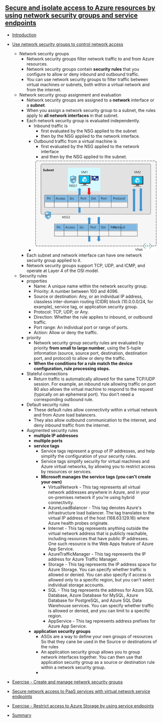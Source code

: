 ## [Secure and isolate access to Azure resources by using network security groups and service endpoints](https://docs.microsoft.com/en-au/learn/modules/secure-and-isolate-with-nsg-and-service-endpoints/index)
- [Introduction](https://docs.microsoft.com/en-au/learn/modules/secure-and-isolate-with-nsg-and-service-endpoints/1-introduction)
- [Use network security groups to control network access](https://docs.microsoft.com/en-au/learn/modules/secure-and-isolate-with-nsg-and-service-endpoints/2-network-security-groups)
  - Network security groups
    - Network security groups filter network traffic to and from Azure resources. 
    - Network security groups contain **security rules** that you configure to allow or deny inbound and outbound traffic. 
    - You can use network security groups to filter traffic between virtual machines or subnets, both within a virtual network and from the internet.
  - Network security group assignment and evaluation
    - Network security groups are assigned to a **network** interface or a **subnet**. 
    - When you assign a network security group to a subnet, the rules apply to **all network interfaces** in that subnet. 
    - Each network security group is evaluated independently.
      - Inbound traffic is 
        - first evaluated by the NSG applied to the subnet 
        - then by the NSG applied to the network interface. 
      - Outbound traffic from a virtual machine is 
        - first evaluated by the NSG applied to the network interface
        - and then by the NSG applied to the subnet.
      - ![](2019-11-07-23-15-36.png)
    - Each subnet and network interface can have one network security group applied to it. 
    - Network security groups support TCP, UDP, and ICMP, and operate at Layer 4 of the OSI model.
  - Security rules
    - properties
      - Name:	A unique name within the network security group.
      - Priority:	A number between 100 and 4096.
      - Source or destination:	Any, or an individual IP address, classless inter-domain routing (CIDR) block (10.0.0.0/24, for example), service tag, or application security group.
      - Protocol:	TCP, UDP, or Any.
      - Direction:	Whether the rule applies to inbound, or outbound traffic.
      - Port range:	An individual port or range of ports.
      - Action:	Allow or deny the traffic.
    - priority
      - Network security group security rules are evaluated by priority **from small to large number**, using the 5-tuple information (source, source port, destination, destination port, and protocol) to allow or deny the traffic. 
      - **When the conditions for a rule match the device configuration, rule processing stops.** 
    - Stateful connections
      - Return traffic is automatically allowed for the same TCP/UDP session. For example, an inbound rule allowing traffic on port 80 also allows the virtual machine to respond to the request (typically on an ephemeral port). You don't need a corresponding outbound rule.
    - Default security rules
      - These default rules allow connectivity within a virtual network and from Azure load balancers. 
      - They also allow outbound communication to the internet, and deny inbound traffic from the internet.
    - Augmented security rules
      - **multiple IP addresses**
      - **multiple ports**
      - **service tags**
        - Service tags represent a group of IP addresses, and help simplify the configuration of your security rules. 
        - Service tags simplify security for virtual machines and Azure virtual networks, by allowing you to restrict access by resources or services. 
        - **Microsoft manages the service tags (you can't create your own)**
          - VirtualNetwork - This tag represents all virtual network addresses anywhere in Azure, and in your on-premises network if you're using hybrid connectivity.
          - AzureLoadBalancer - This tag denotes Azure's infrastructure load balancer. The tag translates to the virtual IP address of the host (168.63.129.16) where Azure health probes originate.
          - Internet - This tag represents anything outside the virtual network address that is publicly reachable, including resources that have public IP addresses. One such resource is the Web Apps feature of Azure App Service.
          - AzureTrafficManager - This tag represents the IP address for Azure Traffic Manager.
          - Storage - This tag represents the IP address space for Azure Storage. You can specify whether traffic is allowed or denied. You can also specify if access is allowed only to a specific region, but you can't select individual storage accounts.
          - SQL - This tag represents the address for Azure SQL Database, Azure Database for MySQL, Azure Database for PostgreSQL, and Azure SQL Data Warehouse services. You can specify whether traffic is allowed or denied, and you can limit to a specific region.
          - AppService - This tag represents address prefixes for Azure App Service.
      - **application security groups**
        - ASGs are a way to define your own groups of resources So that they cane be used in the Source or destinations of the rules
        - An application security group allows you to group network interfaces together. You can then use that application security group as a source or destination rule within a network security group.
        - 

- [Exercise - Create and manage network security groups](https://docs.microsoft.com/en-au/learn/modules/secure-and-isolate-with-nsg-and-service-endpoints/3-exercise-network-security-groups)
- [Secure network access to PaaS services with virtual network service endpoints](https://docs.microsoft.com/en-au/learn/modules/secure-and-isolate-with-nsg-and-service-endpoints/4-vnet-service-endpoints)
- [Exercise - Restrict access to Azure Storage by using service endpoints](https://docs.microsoft.com/en-au/learn/modules/secure-and-isolate-with-nsg-and-service-endpoints/5-exercise-vnet-service-endpoints)
- [Summary](https://docs.microsoft.com/en-au/learn/modules/secure-and-isolate-with-nsg-and-service-endpoints/6-summary)